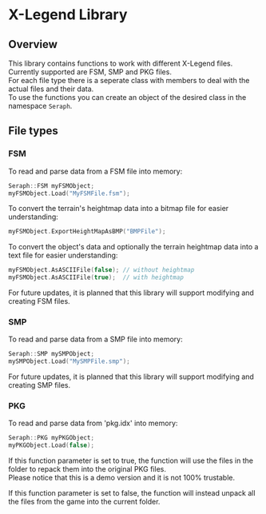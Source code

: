 # X-Legend Library
## Overview
This library contains functions to work with different X-Legend files. Currently supported are FSM, SMP and PKG files.\
For each file type there is a seperate class with members to deal with the actual files and their data.\
To use the functions you can create an object of the desired class in the namespace `Seraph`.

## File types
### FSM
To read and parse data from a FSM file into memory:
```c++
Seraph::FSM myFSMObject;
myFSMObject.Load("MyFSMFile.fsm");
```
To convert the terrain's heightmap data into a bitmap file for easier understanding:
```c++
myFSMObject.ExportHeightMapAsBMP("BMPFile");
```
To convert the object's data and optionally the terrain heightmap data into a text file for easier understanding:
```c++
myFSMObject.AsASCIIFile(false); // without heightmap
myFSMObject.AsASCIIFile(true);  // with heightmap
```
For future updates, it is planned that this library will support modifying and creating FSM files.

### SMP
To read and parse data from a SMP file into memory:
```c++
Seraph::SMP mySMPObject;
mySMPObject.Load("MySMPFile.smp");
```
For future updates, it is planned that this library will support modifying and creating SMP files.

### PKG
To read and parse data from 'pkg.idx' into memory:
```c++
Seraph::PKG myPKGObject;
myPKGObject.Load(false);
```
If this function parameter is set to true, the function will use the files in the folder to repack them into the original PKG files.\
Please notice that this is a demo version and it is not 100% trustable.

If this function parameter is set to false, the function will instead unpack all the files from the game into the current folder.

